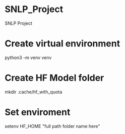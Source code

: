 # SNLP_Project
SNLP Project

# Create virtual environment
python3 -m venv venv

# Create HF Model folder
mkdir .cache/hf_with_quota

# Set enviroment
setenv HF_HOME "full path folder name here"